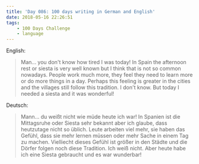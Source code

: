 ```yaml
---
title: 'Day 086: 100 days writing in German and English'
date: 2018-05-16 22:26:51
tags:
    - 100 Days Challenge
    - language
---
```

English:
> Man... you don't know how tired I was today! In Spain the afternoon rest or siesta is very well known but I think that is not so common nowadays. People work much more, they feel they need to learn more or do more things in a day. Perhaps this feeling is greater in the cities and the villages still follow this tradition. I don't know. But today I needed a siesta and it was wonderful!

Deutsch:
> Mann... du weißt nicht wie müde heute ich war! In Spanien ist die Mittagsruhe oder Siesta sehr bekannt aber ich glaube, dass heutzutage nicht so üblich. Leute arbeiten viel mehr, sie haben das Gefühl, dass sie mehr lernen müssen oder mehr Sache in einem Tag zu machen. Vielliecht dieses Gefühl ist größer in den Städte und die Dörfer folgen noch diese Tradition. Ich weiß nicht. Aber heute habe ich eine Siesta gebraucht und es war wunderbar!